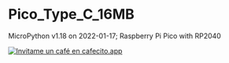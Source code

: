 # Pico_Type_C_16MB
MicroPython v1.18 on 2022-01-17; Raspberry Pi Pico with RP2040

[![Invitame un café en cafecito.app](https://cdn.cafecito.app/imgs/buttons/button_6.svg)](https://cafecito.app/raspberrypibsas)
